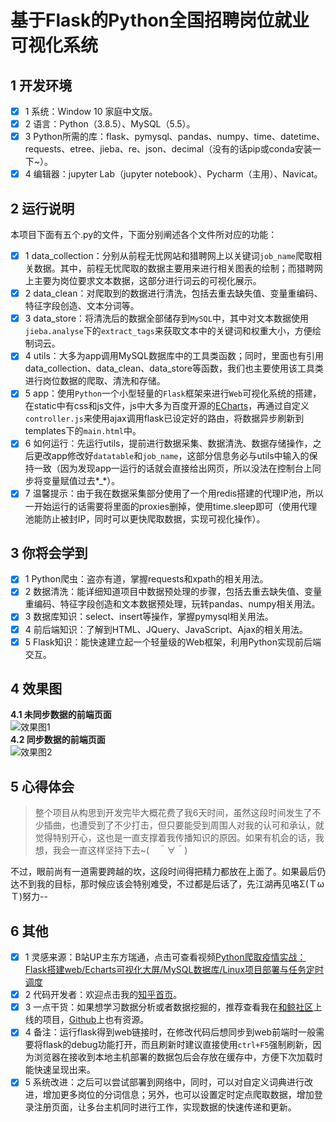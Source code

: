 # **基于Flask的Python全国招聘岗位就业可视化系统**

## **1 开发环境**
- [x] 1 系统：Window 10 家庭中文版。
- [x] 2 语言：Python（3.8.5）、MySQL（5.5）。
- [x] 3 Python所需的库：flask、pymysql、pandas、numpy、time、datetime、requests、etree、jieba、re、json、decimal（没有的话pip或conda安装一下~）。
- [x] 4 编辑器：jupyter Lab（jupyter notebook）、Pycharm（主用）、Navicat。

## **2 运行说明**
本项目下面有五个.py的文件，下面分别阐述各个文件所对应的功能：<br>
- [x] 1 data_collection：分别从前程无忧网站和猎聘网上以关键词`job_name`爬取相关数据。其中，前程无忧爬取的数据主要用来进行相关图表的绘制；而猎聘网上主要为岗位要求文本数据，这部分进行词云的可视化展示。
- [x] 2 data_clean：对爬取到的数据进行清洗，包括去重去缺失值、变量重编码、特征字段创造、文本分词等。
- [x] 3 data_store：将清洗后的数据全部储存到`MySQL`中，其中对文本数据使用`jieba.analyse`下的`extract_tags`来获取文本中的关键词和权重大小，方便绘制词云。
- [x] 4 utils：大多为app调用MySQL数据库中的工具类函数；同时，里面也有引用data_collection、data_clean、data_store等函数，我们也主要使用该工具类进行岗位数据的爬取、清洗和存储。
- [x] 5 app：使用`Python`一个小型轻量的`Flask`框架来进行`Web`可视化系统的搭建，在static中有css和js文件，js中大多为百度开源的[ECharts](https://echarts.apache.org/examples/zh/index.html)，再通过自定义`controller.js`来使用ajax调用flask已设定好的路由，将数据异步刷新到templates下的`main.html`中。
- [x] 6 如何运行：先运行utils，提前进行数据采集、数据清洗、数据存储操作，之后更改app修改好`datatable`和`job_name`，这部分信息务必与utils中输入的保持一致（因为发现app一运行的话就会直接给出网页，所以没法在控制台上同步将变量赋值过去*_*）。
- [x] 7 温馨提示：由于我在数据采集部分使用了一个用redis搭建的代理IP池，所以一开始运行的话需要将里面的proxies删掉，使用time.sleep即可（使用代理池能防止被封IP，同时可以更快爬取数据，实现可视化操作）。

## **3 你将会学到**
- [x] 1 Python爬虫：盗亦有道，掌握requests和xpath的相关用法。
- [x] 2 数据清洗：能详细知道项目中数据预处理的步骤，包括去重去缺失值、变量重编码、特征字段创造和文本数据预处理，玩转pandas、numpy相关用法。
- [x] 3 数据库知识：select、insert等操作，掌握pymysql相关用法。
- [x] 4 前后端知识：了解到HTML、JQuery、JavaScript、Ajax的相关用法。
- [x] 5 Flask知识：能快速建立起一个轻量级的Web框架，利用Python实现前后端交互。

## **4 效果图**
**4.1 未同步数据的前端页面**<br>
![效果图1](https://bcn.135editor.com/files/users/562/5623890/202109/fu37rvCA_EfEM.png '可视化系统效果图1')<br>
**4.2 同步数据的前端页面**<br>
![效果图2](https://bcn.135editor.com/files/users/562/5623890/202109/EQr7RpJv_DH7T.png '可视化系统效果图2')

## **5 心得体会**
> 整个项目从构思到开发完毕大概花费了我6天时间，虽然这段时间发生了不少插曲，也遭受到了不少打击，但只要能受到周围人对我的认可和承认，就觉得特别开心，这也是一直支撑着我传播知识的原因。如果有机会的话，我想，我会一直这样坚持下去~(　＾∀＾)

不过，眼前尚有一道需要跨越的坎，这段时间得把精力都放在上面了。如果最后仍达不到我的目标，那时候应该会特别难受，不过都是后话了，先江湖再见咯Σ(ＴωＴ)努力--

## **6 其他**
- [x] 1 灵感来源：B站UP主东方瑞通，点击可查看视频[Python爬取疫情实战：Flask搭建web/Echarts可视化大屏/MySQL数据库/Linux项目部署与任务定时调度](https://www.bilibili.com/video/BV177411j7qJ?p=19)
- [x] 2 代码开发者：欢迎点击我的[知乎首页](https://www.zhihu.com/people/zkl66)。
- [x] 3 一点干货：如果想学习数据分析或者数据挖掘的，推荐查看我在[和鲸社区](https://www.heywhale.com/mw/project/61342a57c9c30f001878d043)上线的项目，[Github](https://github.com/zhengkangle-555/ConsumersProfile)上也有资源。
- [x] 4 备注：运行flask得到web链接时，在修改代码后想同步到web前端时一般需要将flask的debug功能打开，而且刷新时建议直接使用`ctrl+F5`强制刷新，因为浏览器在接收到本地主机部署的数据包后会存放在缓存中，方便下次加载时能快速呈现出来。
- [x] 5 系统改进：之后可以尝试部署到网络中，同时，可以对自定义词典进行改进，增加更多岗位的分词信息；另外，也可以设置定时定点爬取数据，增加登录注册页面，让多台主机同时进行工作，实现数据的快速传递和更新。
